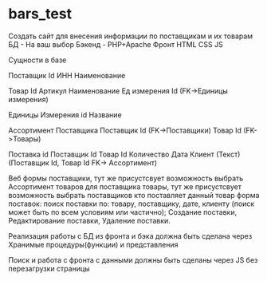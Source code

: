 # bars_test
Создать сайт для внесения информации по поставщикам и их товарам
БД - На ваш выбор
Бэкенд - PHP+Apache
Фронт HTML CSS JS

Сущности в базе

Поставщик
Id
ИНН
Наименование

Товар
Id
Артикул
Наименование
Ед измерения Id (FK->Единицы измерения)

Единицы Измерения
id
Название

Ассортимент Поставщика
Поставщик Id (FK->Поставщики)
Товар Id (FK->Товары)

Поставка
id
Поставщик Id
Товар Id
Количество
Дата
Клиент (Текст)
(Поставщик Id, Товар Id FK-> Ассортимент)

Веб формы
поставщики, тут же присустсвует возможность выбрать Ассортимент товаров для поставщика
товары, тут же присустсвует возможность выбрать  поставщиков кто поставляет данный товар
форма поставок: поиск поставки по: товару, поставщику, дате, клиенту (поиск может быть по всем условиям или частично); Создание поставки, Редактирование поставки, Удаление поставки.

Реализация работы с БД из фронта и бэка должна быть сделана через Хранимые процедуры(функции) и представления

Поиск и работа с фронта с данными должны быть сделаны через JS без перезагрузки страницы
